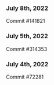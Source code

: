 ### July 8th, 2022

Commit #141821

### July 5th, 2022

Commit #314353


### July 4th, 2022

Commit #72281
